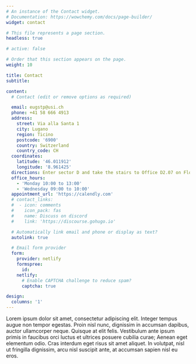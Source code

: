 ```yaml
---
# An instance of the Contact widget.
# Documentation: https://wowchemy.com/docs/page-builder/
widget: contact

# This file represents a page section.
headless: true

# active: false

# Order that this section appears on the page.
weight: 10

title: Contact
subtitle:

content:
  # Contact (edit or remove options as required)

  email: eugstp@usi.ch
  phone: +41 58 666 4913
  address:
    street: Via alla Santa 1
    city: Lugano
    region: Ticino
    postcode: '6900'
    country: Switzerland
    country_code: CH
  coordinates:
    latitude: '46.011912'
    longitude: '8.961425'
  directions: Enter sector D and take the stairs to Office D2.07 on Floor 2
  office_hours:
    - 'Monday 10:00 to 13:00'
    - 'Wednesday 09:00 to 10:00'
  appointment_url: 'https://calendly.com'
  # contact_links:
  #  - icon: comments
  #    icon_pack: fas
  #    name: Discuss on discord
  #    link: 'https://discourse.gohugo.io'

  # Automatically link email and phone or display as text?
  autolink: true

  # Email form provider
  form:
    provider: netlify
    formspree:
      id:
    netlify:
      # Enable CAPTCHA challenge to reduce spam?
      captcha: true

design:
  columns: '1'
---
```


Lorem ipsum dolor sit amet, consectetur adipiscing elit. Integer tempus augue non tempor egestas. Proin nisl nunc, dignissim in accumsan dapibus, auctor ullamcorper neque. Quisque at elit felis. Vestibulum ante ipsum primis in faucibus orci luctus et ultrices posuere cubilia curae; Aenean eget elementum odio. Cras interdum eget risus sit amet aliquet. In volutpat, nisl ut fringilla dignissim, arcu nisl suscipit ante, at accumsan sapien nisl eu eros.

